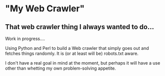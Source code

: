 "My Web Crawler"
================

That web crawler thing I always wanted to do...
-----------------------------------------------


Work in progress....

Using Python and Perl to build a Web crawler that simply goes out and fetches things randomly.  It is (or at least will be) robots.txt aware.

I don't have a real goal in mind at the moment, but perhaps it will have a use other than whetting my own problem-solving appetite.